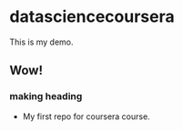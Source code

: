 datasciencecoursera
===================
This is my demo.
## Wow! 
### making heading

* My first repo for coursera course.  
